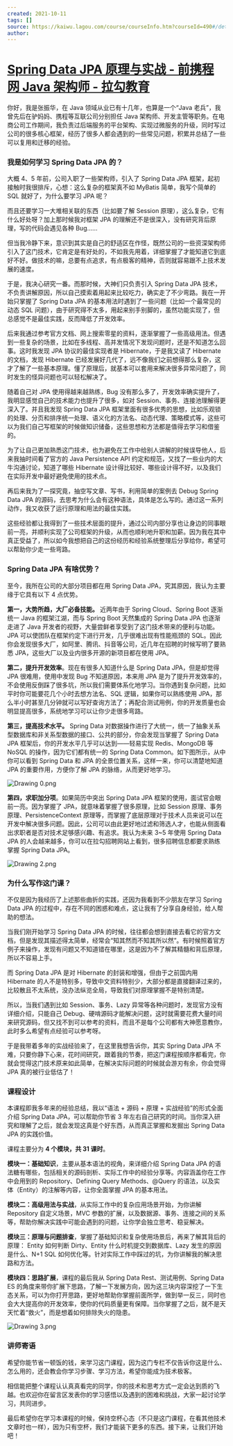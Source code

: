```yaml
---
created: 2021-10-11
tags: []
source: https://kaiwu.lagou.com/course/courseInfo.htm?courseId=490#/detail/pc?id=4700
author: 
---
```


# [Spring Data JPA 原理与实战 - 前携程网 Java 架构师 - 拉勾教育](https://kaiwu.lagou.com/course/courseInfo.htm?courseId=490#/detail/pc?id=4700)


你好，我是张振华，在 Java 领域从业已有十几年，也算是一个“Java 老兵”，我曾先后在驴妈妈、携程等互联公司分别担任 Java 架构师、开发主管等职务。在电商公司工作期间，我负责过后端服务的平台架构、实现过微服务的升级，同时写过公司的很多核心框架，经历了很多人都会遇到的一些常见问题，积累并总结了一些可以复用和迁移的经验。

### 我是如何学习 Spring Data JPA 的？

大概 4、5 年前，公司入职了一些架构师，引入了 Spring Data JPA 框架，起初接触时我很排斥，心想：这么复杂的框架真不如 MyBatis 简单，我写个简单的 SQL 就好了，为什么要学习 JPA 呢？

而且还要学习一大堆相关联的东西（比如要了解 Session 原理），这么复杂，它有什么好处呀？加上那时候我对框架 JPA 的理解还不是很深入，没有研究背后原理，写的代码会遇见各种 Bug……

但当我冷静下来，意识到其实是自己的舒适区在作怪，既然公司的一些资深架构师引入了这门技术，它肯定是有好处的，不如我先用着，详细掌握了才能知道它到底好不好。做技术的嘛，总要有点追求，有点极客的精神，否则就容易跟不上技术发展的速度。

于是，我决心研究一番。而那时候，大神们只负责引入 Spring Data JPA 技术，不负责讲解原因，所以自己摸索着用起来比较吃力，确实走了不少弯路。我在一开始只掌握了 Spring Data JPA 的基本用法时遇到了一些问题（比如一个最常见的动态 SQL 问题），由于研究得不太多，用起来别手别脚的，虽然功能实现了，但总感觉不是最佳实践，反而降低了开发效率。

后来我通过参考官方文档、网上搜索零星的资料，逐渐掌握了一些高级用法。但遇到一些复杂的场景，比如在多线程、高并发情况下发现问题时，还是不知道怎么回事。这时我发现 JPA 协议的最佳实现者是 Hibernate，于是我又读了 Hibernate 的文档，发现 Hibernate 已经发展好几代了，远不像我们之前想得那么复杂，这才了解了一些基本原理。懂了原理后，就基本可以套用来解决很多异常问题了，同时发生的怪异问题也可以轻松解决了。

随着自己对 JPA 使用得越来越熟练，Bug 没有那么多了，开发效率确实提升了，我明显感觉自己的技术能力也提升了很多，如对 Session、事务、连接池理解得更深入了。并且我发现 Spring Data JPA 框架里面有很多优秀的思想，比如乐观锁的处理、分页和排序统一处理、语义化的方法名、动态代理、策略模式等，这些可以为我们自己写框架的时候做知识储备，这些思想和方法都是值得去学习和借鉴的。

为了让自己更加熟悉这门技术，也为避免在工作中给别人讲解的时候误导他人，后来我抽时间看了官方的 Java Persistence API 约定和规范，又找了一些业内的大牛沟通讨论，知道了哪些 Hibernate 设计得比较好、哪些设计得不好，以及我们在实际开发中最好避免使用的技术点。

再后来我为了一探究竟，抽空写文章、写书，利用简单的案例去 Debug Spring Data JPA 的源码，去思考为什么会有这种语法，具体是怎么写的。通过这一系列动作，我又收获了运行原理和用法的最佳实践。

这些经验都让我得到了一些技术层面的提升，通过公司内部分享也让身边的同事眼前一亮，并顺利实现了公司框架的升级，从而也顺利地升职和加薪。因为我在其中真正受益了，所以如今我想把自己的这份经历和经验系统整理后分享给你，希望可以帮助你少走一些弯路。

### Spring Data JPA 有啥优势？

至今，我所在公司的大部分项目都在用 Spring Data JPA，究其原因，我认为主要缘于它具有以下 4 点优势。

**第一，大势所趋，大厂必备技能。** 近两年由于 Spring Cloud、Spring Boot 逐渐统一 Java 的框架江湖，而与 Spring Boot 天然集成的 Spring Data JPA 也逐渐走进了 Java 开发者的视野，大量尝鲜者享受到了这门技术带来的便利与功能。JPA 可以使团队在框架约定下进行开发，几乎很难出现有性能瓶颈的 SQL。因此你会发现很多大厂，如阿里、腾讯、抖音等公司，近几年在招聘的时候写明了要熟悉 JPA，这些大厂以及业内很多开源的新项目都在使用 JPA。

**第二，提升开发效率**。现在有很多人知道什么是 Spring Data JPA，但是却觉得 JPA 很难用，使用中发现 Bug 不知道原因，本来用 JPA 是为了提升开发效率的，不会使用反倒踩了很多坑，所以我们需要体系化地学习。当你遇到复杂问题，比如平时你可能要花几个小时去想方法名、SQL 逻辑，如果你可以熟练使用 JPA，那么半小时甚至几分钟就可以写好查询方法了；再配合测试用例，你的开发质量也会明显提高很多，系统地学习可以让你少走很多弯路。

**第三，提高技术水平。** Spring Data 对数据操作进行了大统一，统一了抽象关系型数据库和非关系型数据的接口、公共的部分，你会发现当掌握了 Spring Data JPA 框架后，你的开发水平几乎可以达到——轻易实现 Redis、MongoDB 等 NoSQL 的操作，因为它们都有统一的 Spring Data Common。如下图所示，从中你可以看到 Spring Data 和 JPA 的全景位置关系，这样一来，你可以清楚地知道 JPA 的重要作用，方便你了解 JPA 的脉络，从而更好地学习。

![Drawing 0.png](https://s0.lgstatic.com/i/image/M00/4E/AE/Ciqc1F9fAliAcpl2AACAK63J0Dc405.png)

**第四，求职加分项**。如果简历中突出 Spring Data JPA 框架的使用，面试官会眼前一亮。因为掌握了 JPA，就意味着掌握了很多原理，比如 Session 原理、事务原理、PersistenceContext 原理等，而掌握了底层原理对于技术人员来说可以在开发中解决很多问题。因此，公司可以由此更好地过滤和筛选人才，也能从侧面看出求职者是否对技术足够感兴趣、有追求。我认为未来 3~5 年使用 Spring Data JPA 的人会越来越多，你可以在拉勾招聘网站上看到，很多招聘信息都要求熟练掌握 Spring Data JPA。

![Drawing 2.png](https://s0.lgstatic.com/i/image/M00/4E/B9/CgqCHl9fAl-AYftPAACBn5kSPMA660.png)

### 为什么写作这门课？

不仅是因为我经历了上述那些曲折的实践，还因为我看到不少朋友在学习 Spring Data JPA 的过程中，存在不同的困惑和难点，这让我有了分享自身经验，给人帮助的想法。

当我们刚开始学习 Spring Data JPA 的时候，往往都会想到直接去看它的官方文档，但是发现其描述得太简单，经常会“知其然而不知其所以然”。有时候照着官方例子来操作，发现有问题又不知道错在哪里，这是因为不了解其精髓和背后原理，所以不容易上手。

而 Spring Data JPA 是对 Hibernate 的封装和增强，但由于之前国内用 Hibernate 的人不是特别多，导致中文资料特别少，大部分都是直接翻译过来的，比较散且不太系统，没办法纵览全局，导致我们对原理掌握不是特别清楚。

所以，当我们遇到比如 Session、事务、Lazy 异常等各种问题时，发现官方没有详细介绍，只能自己 Debug、硬啃源码才能解决问题，这时就需要花费大量时间来研究源码，但又找不到可以参考的资料，而且不是每个公司都有大神愿意教你，此时多么希望有点经验可以参考呀。

于是我带着多年的实战经验来了，在这里我想告诉你，其实 Spring Data JPA 不难，只要你静下心来，花时间研究，跟着我的节奏，把这门课程按顺序都看完，你就会觉得这门技术原来如此简单，在解决实际问题的时候就会游刃有余，你会觉得 JPA 真的被行业低估了！

### 课程设计

本课程即我多年来的经验总结，我以“语法 + 源码 + 原理 + 实战经验”的形式全面介绍 Spring Data JPA，可以帮助你节省 3 年左右自己研究的时间。当你深入研究和理解了之后，就会发现这真是个好东西，从而真正掌握和发掘出 Spring Data JPA 的实践价值。

课程主要分为 **4 个模块，共 31 课时**。

**模块一：基础知识**，主要从基本语法的视角，来详细介绍 Spring Data JPA 的语法糖有哪些，包括相关的源码剖析、实际工作中的经验分享等。内容涵盖你在工作中会用到的 Repository、Defining Query Methods、@Query 的语法，以及实体（Entity）的注解等内容，让你全面掌握 JPA 的基本用法。

**模块二：高级用法与实战**，从实际工作中的复杂应用场景开始，为你讲解 Repository 自定义场景，MVC 参数的扩展，以及数据源、事务、连接之间的关系等，帮助你解决实践中可能会遇到的问题，让你学会独立思考、稳妥解决。

**模块三：原理与问题排查**，掌握了基础知识和复杂使用场景后，再来了解其背后的原理： Entity 如何判断 Dirty、Entity 什么时机提交到数据库、Lazy 发生的原因是什么、N+1 SQL 如何优化等。针对实际工作中踩过的坑，为你讲解我的解决思路和方法。

**模块四：思路扩展**，课程的最后我从 Spring Data Rest、测试用例、Spring Data ES 的角度来带你扩展下思路，了解一下发展方向，因为这三块内容深挖了一下生态关系，可以为你打开思路，更好地帮助你掌握前面所学，做到举一反三，同时也会大大提高你的开发效率，使你的代码质量更有保障。当你掌握了之后，就不是天天忙着“救火”，而是想着如何排除失火的隐患。

![Drawing 3.png](https://s0.lgstatic.com/i/image/M00/4E/B9/CgqCHl9fAm6AedztAAR7hPRrkeA104.png)

### 讲师寄语

希望你能节省一顿饭的钱，来学习这门课程，因为这门专栏不仅告诉你这是什么、怎么用的，还会教会你学习步骤、学习方法，希望你能成为技术极客。

相信能把整个课程认认真真看完的同学，你的技术和思考方式一定会达到质的飞越。也欢迎你在留言区发表你的学习感悟以及遇到的困难和挑战，大家一起讨论学习，共同进步。

最后希望你在学习本课程的时候，保持空杯心态（不只是这门课程，在看其他技术文章时也一样），因为只有空杯，我们才能装下更多的东西。接下来，让我们开始吧！
